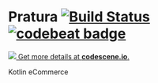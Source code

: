 # Pratura [![Build Status](https://travis-ci.org/craigjbass/pratura.svg?branch=master)](https://travis-ci.org/craigjbass/pratura) [![codebeat badge](https://codebeat.co/badges/9f655d0b-02c1-48e6-9707-bca0b37573b8)](https://codebeat.co/projects/github-com-craigjbass-pratura-master)
 
[![](https://codescene.io/projects/1516/status.svg) Get more details at **codescene.io**.](https://codescene.io/projects/1516/jobs/latest-successful/results)

Kotlin eCommerce


